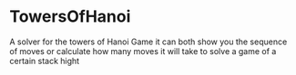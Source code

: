 # TowersOfHanoi
A solver for the towers of Hanoi Game
it can both show you the sequence of moves or calculate how many moves it will take to solve a game of a certain stack hight
